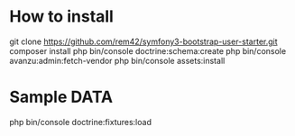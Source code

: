 # How to install
git clone https://github.com/rem42/symfony3-bootstrap-user-starter.git
composer install
php bin/console doctrine:schema:create
php bin/console avanzu:admin:fetch-vendor
php bin/console assets:install

# Sample DATA
php bin/console doctrine:fixtures:load
